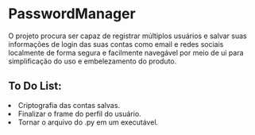 # PasswordManager
 
 O projeto procura ser capaz de registrar múltiplos usuários e salvar suas informações de login das suas contas como email e redes sociais localmente de forma segura e facilmente navegável por meio de ui para simplificação do uso e embelezamento do produto.
<h2> To Do List: </h2>
<li> Criptografia das contas salvas. </li>
<li> Finalizar o frame do perfil do usuário. </li>
<li> Tornar o arquivo do .py em um executável. </li>
